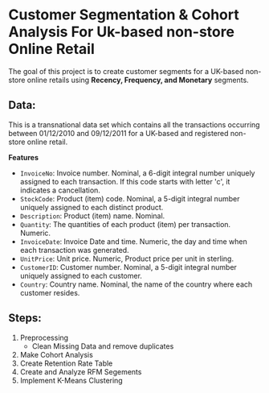 # Customer Segmentation & Cohort Analysis For Uk-based non-store Online Retail

The goal of this project is to create customer segments for a UK-based non-store online retails using **Recency, Frequency, and Monetary** segments.

## Data:

This is a transnational data set which contains all the transactions occurring between 01/12/2010 and 09/12/2011 for a UK-based and registered non-store online retail.

**Features**
- `InvoiceNo`: Invoice number. Nominal, a 6-digit integral number uniquely assigned to each transaction. If this code starts with letter 'c', it indicates a cancellation.
- `StockCode`: Product (item) code. Nominal, a 5-digit integral number uniquely assigned to each distinct product.
- `Description`: Product (item) name. Nominal.
- `Quantity`: The quantities of each product (item) per transaction. Numeric.
- `InvoiceDate`: Invoice Date and time. Numeric, the day and time when each transaction was generated.
- `UnitPrice`: Unit price. Numeric, Product price per unit in sterling.
- `CustomerID`: Customer number. Nominal, a 5-digit integral number uniquely assigned to each customer.
- `Country`: Country name. Nominal, the name of the country where each customer resides.

## Steps:
1. Preprocessing
     - Clean Missing Data and remove duplicates
2. Make Cohort Analysis
3. Create Retention Rate Table
4. Create and Analyze RFM Segements
5. Implement K-Means Clustering
